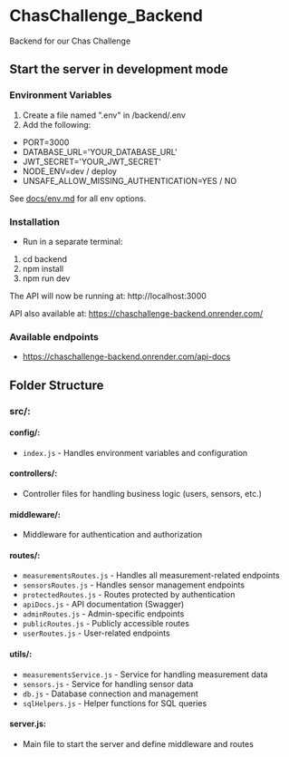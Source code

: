 # ChasChallenge_Backend

Backend for our Chas Challenge

## Start the server in development mode

### Environment Variables

1. Create a file named ".env" in /backend/.env
2. Add the following:

- PORT=3000
- DATABASE_URL='YOUR_DATABASE_URL'
- JWT_SECRET='YOUR_JWT_SECRET'
- NODE_ENV=dev / deploy
- UNSAFE_ALLOW_MISSING_AUTHENTICATION=YES / NO

See [docs/env.md](docs/env.md) for all env options.

### Installation

- Run in a separate terminal:

1. cd backend
2. npm install
3. npm run dev

The API will now be running at: http://localhost:3000

API also available at: https://chaschallenge-backend.onrender.com/

### Available endpoints

- https://chaschallenge-backend.onrender.com/api-docs

## Folder Structure

### src/:

#### config/:

- `index.js` - Handles environment variables and configuration

#### controllers/:

- Controller files for handling business logic (users, sensors, etc.)

#### middleware/:

- Middleware for authentication and authorization

#### routes/:

- `measurementsRoutes.js` - Handles all measurement-related endpoints
- `sensorsRoutes.js` - Handles sensor management endpoints
- `protectedRoutes.js` - Routes protected by authentication
- `apiDocs.js` - API documentation (Swagger)
- `adminRoutes.js` - Admin-specific endpoints
- `publicRoutes.js` - Publicly accessible routes
- `userRoutes.js` - User-related endpoints

#### utils/:

- `measurementsService.js` - Service for handling measurement data
- `sensors.js` - Service for handling sensor data
- `db.js` - Database connection and management
- `sqlHelpers.js` - Helper functions for SQL queries

#### server.js:

- Main file to start the server and define middleware and routes
